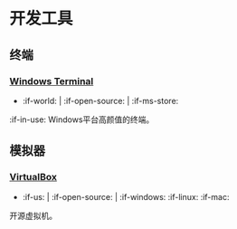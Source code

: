 # 开发工具

## 终端

### [Windows Terminal](https://www.microsoft.com/zh-cn/p/windows-terminal/9n0dx20hk701)

- :if-world: | :if-open-source: | :if-ms-store:

:if-in-use: Windows平台高颜值的终端。

## 模拟器

### [VirtualBox](https://www.virtualbox.org/)

- :if-us: | :if-open-source: | :if-windows: :if-linux: :if-mac:

开源虚拟机。